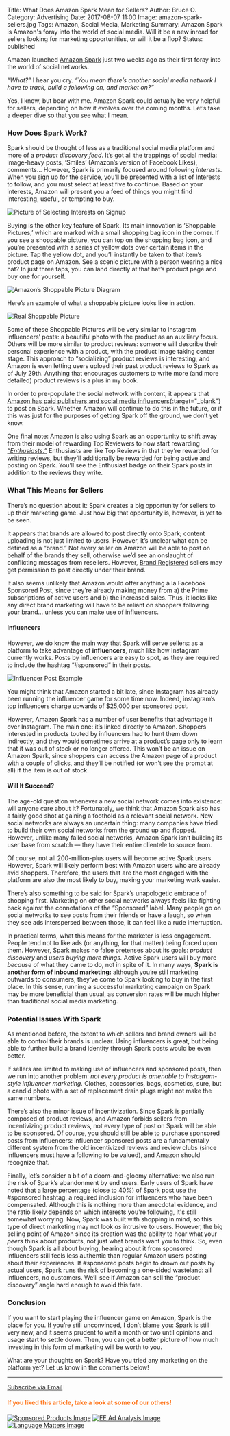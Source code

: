 Title: What Does Amazon Spark Mean for Sellers?
Author: Bruce O.
Category: Advertising
Date: 2017-08-07 11:00
Image: amazon-spark-sellers.jpg
Tags: Amazon, Social Media, Marketing
Summary: Amazon Spark is Amazon's foray into the world of social media. Will it be a new inroad for sellers looking for marketing opportunities, or will it be a flop?
Status: published

Amazon launched [Amazon Spark](https://www.amazon.com/Spark/b?ie=UTF8&node=16907772011) just two weeks ago as their first foray into the world of social networks.

*“What?”* I hear you cry. *“You mean there’s *another* social media network I have to track, build a following on, and market on?”*

Yes, I know, but bear with me. Amazon Spark could actually be very helpful for sellers, depending on how it evolves over the coming months. Let’s take a deeper dive so that you see what I mean.

### How Does Spark Work?

Spark should be thought of less as a traditional social media platform and more of a *product discovery feed*. It’s got all the trappings of social media: image-heavy posts, ‘Smiles’ (Amazon’s version of Facebook Likes), comments… However, Spark is primarily focused around following *interests*. When you sign up for the service, you’ll be presented with a list of Interests to follow, and you must select at least five to continue. Based on your interests, Amazon will present you a feed of things you might find interesting, useful, or tempting to buy.

![Picture of Selecting Interests on Signup](/images/blog/2017/08/spark-select-interests.jpg)

Buying is the other key feature of Spark. Its main innovation is ‘Shoppable Pictures,’ which are marked with a small shopping bag icon in the corner. If you see a shoppable picture, you can top on the shopping bag icon, and you’re presented with a series of yellow dots over certain items in the picture. Tap the yellow dot, and you’ll instantly be taken to that item’s product page on Amazon. See a scenic picture with a person wearing a nice hat? In just three taps, you can land directly at that hat’s product page and buy one for yourself.

![Amazon’s Shoppable Picture Diagram](/images/blog/2017/08/shoppable-photo-diagram.jpg)

Here’s an example of what a shoppable picture looks like in action.

![Real Shoppable Picture](/images/blog/2017/08/real-shoppable-picture.jpg)

Some of these Shoppable Pictures will be very similar to Instagram influencers’ posts: a beautiful photo with the product as an auxiliary focus. Others will be more similar to product reviews: someone will describe their personal experience with a product, with the product image taking center stage. This approach to “socializing” product reviews is interesting, and Amazon is even letting users upload their past product reviews to Spark as of July 29th. Anything that encourages customers to write more (and more detailed) product reviews is a plus in my book. 

In order to pre-populate the social network with content, it appears that [Amazon has paid publishers and social media influencers](https://www.wsj.com/articles/BT-CO-20170719-708309?mod=mktw){:target="_blank"} to post on Spark. Whether Amazon will continue to do this in the future, or if this was just for the purposes of getting Spark off the ground, we don’t yet know. 

One final note: Amazon is also using Spark as an opportunity to shift away from their model of rewarding Top Reviewers to now start rewarding [*“Enthusiasts.”*](https://www.amazon.com/gp/help/customer/display.html/ref=hp_left_v4_sib?ie=UTF8&nodeId=202076130) Enthusiasts are like Top Reviews in that they’re rewarded for writing reviews, but they’ll additionally be rewarded for being active and posting on Spark. You’ll see the Enthusiast badge on their Spark posts in addition to the reviews they write. 

### What This Means for Sellers

There’s no question about it: Spark creates a big opportunity for sellers to up their marketing game. Just how big that opportunity is, however, is yet to be seen. 

It appears that brands are allowed to post directly onto Spark; content uploading is not just limited to users. However, it’s unclear what can be defined as a “brand.” Not every seller on Amazon will be able to post on behalf of the brands they sell, otherwise we’d see an onslaught of conflicting messages from resellers. However, [Brand Registered](https://efficientera.com/blog/2016/09/amazon-brand-registry.html) sellers may get permission to post directly under their brand. 

It also seems unlikely that Amazon would offer anything à la Facebook Sponsored Post, since they’re already making money from a) the Prime subscriptions of active users and b) the increased sales. Thus, it looks like any direct brand marketing will have to be reliant on shoppers following your brand… unless you can make use of influencers.

#### Influencers

However, we do know the main way that Spark will serve sellers: as a platform to take advantage of **influencers**, much like how Instagram currently works. Posts by influencers are easy to spot, as they are required to include the hashtag “#sponsored” in their posts.

![Influencer Post Example](/images/blog/2017/08/spark-influencer-post.jpg)

You might think that Amazon started a bit late, since Instagram has already been running the influencer game for some time now. Indeed, instagram’s top influencers charge upwards of $25,000 per sponsored post. 

However, Amazon Spark has a number of user benefits that advantage it over Instagram. The main one: it’s linked directly to Amazon. Shoppers interested in products touted by influencers had to hunt them down indirectly, and they would sometimes arrive at a product’s page only to learn that it was out of stock or no longer offered. This won’t be an issue on Amazon Spark, since shoppers can access the Amazon page of a product with a couple of clicks, and they’ll be notified (or won’t see the prompt at all) if the item is out of stock.

#### Will It Succeed?

The age-old question whenever a new social network comes into existence: will anyone care about it? Fortunately, we think that Amazon Spark also has a fairly good shot at gaining a foothold as a relevant social network. New social networks are always an uncertain thing: many companies have tried to build their own social networks from the ground up and flopped. However, unlike many failed social networks, Amazon Spark isn’t building its user base from scratch — they have their entire clientele to source from.

Of course, not all 200-million-plus users will become active Spark users. However, Spark will likely perform best with Amazon users who are already avid shoppers. Therefore, the users that are the most engaged with the platform are also the most likely to buy, making your marketing work easier. 

There’s also something to be said for Spark’s unapologetic embrace of shopping first. Marketing on other social networks always feels like fighting back against the connotations of the “Sponsored” label. Many people go on social networks to see posts from their friends or have a laugh, so when they see ads interspersed between those, it can feel like a rude interruption.

In practical terms, what this means for the marketer is less engagement. People tend not to like ads (or anything, for that matter) being forced upon them. However, Spark makes no false pretenses about its goals: *product discovery* and *users buying more things.* Active Spark users will buy more *because* of what they came to do, not in spite of it. In many ways, **Spark is another form of inbound marketing:** although you’re still marketing outwards to consumers, they’ve come to Spark looking to buy in the first place. In this sense, running a successful marketing campaign on Spark may be more beneficial than usual, as conversion rates will be much higher than traditional social media marketing. 

### Potential Issues With Spark

As mentioned before, the extent to which sellers and brand owners will be able to control their brands is unclear. Using influencers is great, but being able to further build a brand identity through Spark posts would be even better. 

If sellers are limited to making use of influencers and sponsored posts, then we run into another problem: *not every product is amenable to Instagram-style influencer marketing.* Clothes, accessories, bags, cosmetics, sure, but a candid photo with a set of replacement drain plugs might not make the same numbers.

There’s also the minor issue of incentivization. Since Spark is partially composed of product reviews, and Amazon forbids sellers from incentivizing product reviews, not every type of post on Spark will be able to be sponsored. Of course, you should still be able to purchase sponsored posts from influencers: influencer sponsored posts are a fundamentally different system from the old incentivized reviews and review clubs (since influencers must have a following to be valued), and Amazon should recognize that. 

Finally, let’s consider a bit of a doom-and-gloomy alternative: we also run the risk of Spark’s abandonment by end users. Early users of Spark have noted that a large percentage (close to 40%) of Spark post use the #sponsored hashtag, a required inclusion for influencers who have been compensated. Although this is nothing more than anecdotal evidence, and the ratio likely depends on which interests you're following, it's still somewhat worrying. Now, Spark was built with shopping in mind, so this type of direct marketing may not look *as* intrusive to users. However, the big selling point of Amazon since its creation was the ability to hear what your *peers* think about products, not just what brands want you to think. So, even though Spark is all about buying, hearing about it from sponsored influencers still feels less authentic than regular Amazon users posting about their experiences. If #sponsored posts begin to drown out posts by actual users, Spark runs the risk of becoming a one-sided wasteland: all influencers, no customers. We’ll see if Amazon can sell the “product discovery” angle hard enough to avoid this fate.

### Conclusion

If you want to start playing the influencer game on Amazon, Spark is the place for you. If you’re still unconvinced, I don’t blame you: Spark is still very new, and it seems prudent to wait a month or two until opinions and usage start to settle down. Then, you can get a better picture of how much investing in this form of marketing will be worth to you. 

What are your thoughts on Spark? Have you tried any marketing on the platform yet? Let us know in the comments below!


---

<!--Added this section from Leadboxes-->
<a class="btn btn-primary" href="https://efficientera.leadpages.co/leadbox/121f91a73f72a2%3A12c54680e746dc/5687539843203072/" target="_blank">Subscribe via Email</a><script data-leadbox="121f91a73f72a2:12c54680e746dc" data-url="https://efficientera.leadpages.co/leadbox/121f91a73f72a2%3A12c54680e746dc/5687539843203072/" data-config="%7B%7D" type="text/javascript" src="https://efficientera.leadpages.co/leadbox-1468522675.js"></script>

#### <font color="FF751A">If you liked this article, take a look at some of our others!</font>

<a href="https://efficientera.com/blog/2016/08/3-tips-for-optimizing-your-amazon-sponsored-products.html">![Sponsored Products Image](/images/blog/related/sponsored-products_small.jpg)</a>
<a href="https://efficientera.com/blog/2017/06/get-most-out-of-ad-analysis.html">![EE Ad Analysis Image](/images/blog/related/ee-ad-analysis_small.jpg)</a>
<a href="https://efficientera.com/blog/2017/03/language-matters-writing-follow-up-emails-that-actually-get-read.html">![Language Matters Image](/images/blog/related/language-matters_small.jpg)</a>